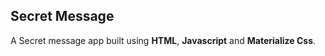 ## Secret Message

A Secret message app built using **HTML**, **Javascript** and **Materialize Css**.
